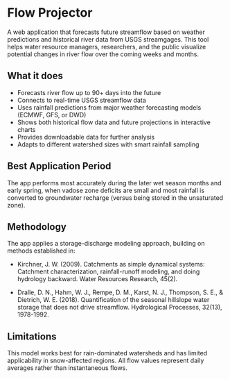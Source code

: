 # Flow Projector

A web application that forecasts future streamflow based on weather predictions and historical river data from USGS streamgages. This tool helps water resource managers, researchers, and the public visualize potential changes in river flow over the coming weeks and months.

## What it does

- Forecasts river flow up to 90+ days into the future
- Connects to real-time USGS streamflow data
- Uses rainfall predictions from major weather forecasting models (ECMWF, GFS, or DWD)
- Shows both historical flow data and future projections in interactive charts
- Provides downloadable data for further analysis
- Adapts to different watershed sizes with smart rainfall sampling

## Best Application Period

The app performs most accurately during the later wet season months and early spring, when vadose zone deficits are small and most rainfall is converted to groundwater recharge (versus being stored in the unsaturated zone).

## Methodology

The app applies a storage-discharge modeling approach, building on methods established in:

- Kirchner, J. W. (2009). Catchments as simple dynamical systems: Catchment characterization, rainfall-runoff modeling, and doing hydrology backward. Water Resources Research, 45(2).

- Dralle, D. N., Hahm, W. J., Rempe, D. M., Karst, N. J., Thompson, S. E., & Dietrich, W. E. (2018). Quantification of the seasonal hillslope water storage that does not drive streamflow. Hydrological Processes, 32(13), 1978-1992.

## Limitations

This model works best for rain-dominated watersheds and has limited applicability in snow-affected regions. All flow values represent daily averages rather than instantaneous flows.